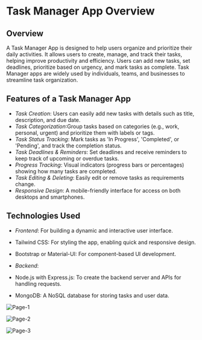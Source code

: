 # Task Manager App Overview

## Overview

A Task Manager App is designed to help users organize and prioritize their daily activities. It allows users to create, manage, and track their tasks, helping improve productivity and efficiency. Users can add new tasks, set deadlines, prioritize based on urgency, and mark tasks as complete. Task Manager apps are widely used by individuals, teams, and businesses to streamline task organization.

## Features of a Task Manager App

- *Task Creation*: Users can easily add new tasks with details such as title, description, and due date.
- *Task Categorization*:Group tasks based on categories (e.g., work, personal, urgent) and prioritize them with labels or tags.
- *Task Status Tracking*: Mark tasks as 'In Progress', 'Completed', or 'Pending', and track the completion status.
- *Task Deadlines & Reminders*: Set deadlines and receive reminders to keep track of upcoming or overdue tasks.
- *Progress Tracking*: Visual indicators (progress bars or percentages) showing how many tasks are completed.
- *Task Editing & Deleting*: Easily edit or remove tasks as requirements change.
- *Responsive Design*: A mobile-friendly interface for access on both desktops and smartphones.
  
## Technologies Used

 - *Frontend*:
For building a dynamic and interactive user interface.

- Tailwind CSS: For styling the app, enabling quick and responsive design.
- Bootstrap or Material-UI: For component-based UI development.

- *Backend*:
- Node.js with Express.js: To create the backend server and APIs for handling requests.
- MongoDB: A NoSQL database for storing tasks and user data.

![Page-1](https://github.com/user-attachments/assets/b1a785e6-9129-43a0-ad08-03de03f87507)

![Page-2](https://github.com/user-attachments/assets/1ce6f85d-9b61-48f4-9a5c-226417a372d0)

![Page-3](https://github.com/user-attachments/assets/dcb5ad1b-42ea-4467-8777-f3aacb1517ce)
